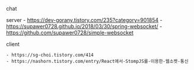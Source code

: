 chat

server
	- https://dev-gorany.tistory.com/235?category=901854
	- https://supawer0728.github.io/2018/03/30/spring-websocket/
	- https://github.com/supawer0728/simple-websocket

client

	- https://sg-choi.tistory.com/414
	- https://nashorn.tistory.com/entry/React에서-StompJS를-이용한-웹소켓-통신
